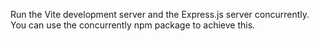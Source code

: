 Run the Vite development server and the Express.js server concurrently. You can use the concurrently npm package to achieve this.
